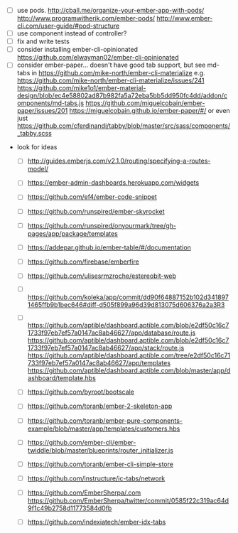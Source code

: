 - [ ] use pods. http://cball.me/organize-your-ember-app-with-pods/
    http://www.programwitherik.com/ember-pods/ http://www.ember-cli.com/user-guide/#pod-structure
- [ ] use component instead of controller?
- [ ] fix and write tests
- [ ] consider installing ember-cli-opinionated https://github.com/elwayman02/ember-cli-opinionated
- [ ] consider ember-paper... doesn't have good tab support, but see md-tabs in
    https://github.com/mike-north/ember-cli-materialize e.g.
    https://github.com/mike-north/ember-cli-materialize/issues/241
    https://github.com/mike1o1/ember-material-design/blob/ec4e58802ad87b982fa5a72eba5bb5dd950fc4dd/addon/components/md-tabs.js
    https://github.com/miguelcobain/ember-paper/issues/201
    https://miguelcobain.github.io/ember-paper/#/ or even just
    https://github.com/cferdinandi/tabby/blob/master/src/sass/components/_tabby.scss
- look for ideas
  - [ ] http://guides.emberjs.com/v2.1.0/routing/specifying-a-routes-model/
  - [ ] https://ember-admin-dashboards.herokuapp.com/widgets
  - [ ] https://github.com/ef4/ember-code-snippet
  - [ ] https://github.com/runspired/ember-skyrocket
  - [ ] https://github.com/runspired/onyourmark/tree/gh-pages/app/package/templates
  - [ ] https://addepar.github.io/ember-table/#/documentation
  - [ ] https://github.com/firebase/emberfire
  - [ ] https://github.com/ulisesrmzroche/estereobit-web
  - [ ] https://github.com/koleka/app/commit/dd90f64887152b102d3418971465ffb9b1bec646#diff-d505f899a96d39d813075d606376a2a3R3
  - [ ]
      https://github.com/aptible/dashboard.aptible.com/blob/e2df50c16c71733f97eb7ef57a0147ac8ab46627/app/database/route.js
      https://github.com/aptible/dashboard.aptible.com/blob/e2df50c16c71733f97eb7ef57a0147ac8ab46627/app/stack/route.js
      https://github.com/aptible/dashboard.aptible.com/tree/e2df50c16c71733f97eb7ef57a0147ac8ab46627/app/templates
      https://github.com/aptible/dashboard.aptible.com/blob/master/app/dashboard/template.hbs
  - [ ] https://github.com/byroot/bootscale
  - [ ] https://github.com/toranb/ember-2-skeleton-app
  - [ ]
      https://github.com/toranb/ember-pure-components-example/blob/master/app/templates/customers.hbs
  - [ ] https://github.com/ember-cli/ember-twiddle/blob/master/blueprints/router_initializer.js
  - [ ] https://github.com/toranb/ember-cli-simple-store
  - [ ] https://github.com/instructure/ic-tabs/network
  - [ ] https://github.com/EmberSherpa/.com
      https://github.com/EmberSherpa/twitter/commit/0585f22c319ac64d9f1c49b2758d11773584d0fb
  - [ ] https://github.com/indexiatech/ember-idx-tabs



